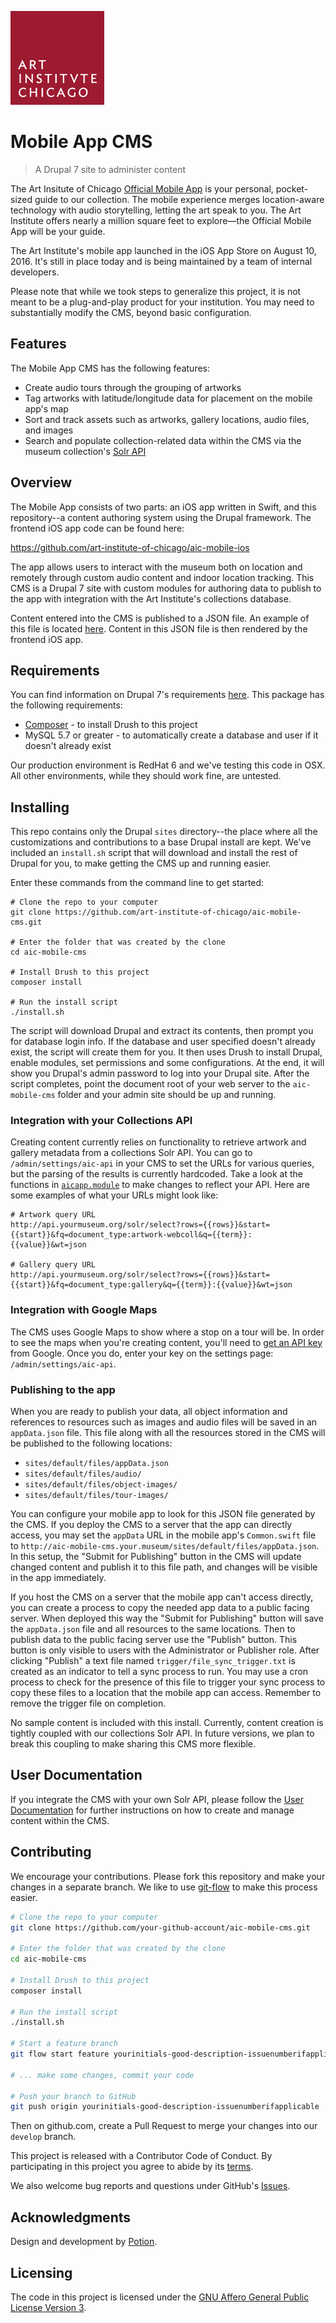 ![Art Institute of Chicago](https://raw.githubusercontent.com/Art-Institute-of-Chicago/template/master/aic-logo.gif)

# Mobile App CMS
> A Drupal 7 site to administer content

The Art Insitute of Chicago [Official Mobile App](http://extras.artic.edu/new-mobile/) is your personal,
pocket-sized guide to our collection. The mobile experience merges location-aware technology with audio
storytelling, letting the art speak to you. The Art Institute offers nearly a million square feet to
explore—the Official Mobile App will be your guide.

The Art Institute's mobile app launched in the iOS App Store on August 10, 2016. It's
still in place today and is being maintained by a team of internal developers.

Please note that while we took steps to generalize this project, it is not meant to be a plug-and-play 
product for your institution. You may need to substantially modify the CMS, beyond basic configuration. 


## Features

The Mobile App CMS has the following features:

* Create audio tours through the grouping of artworks
* Tag artworks with latitude/longitude data for placement on the mobile app's map
* Sort and track assets such as artworks, gallery locations, audio files, and images
* Search and populate collection-related data within the CMS via the museum collection's [Solr API](https://lucene.apache.org/solr/)


## Overview

The Mobile App consists of two parts: an iOS app written in Swift, and this repository--a content authoring
system using the Drupal framework. The frontend iOS app code can be found here:

https://github.com/art-institute-of-chicago/aic-mobile-ios

The app allows users to interact with the museum both on location and remotely through custom audio content
and indoor location tracking. This CMS is a Drupal 7 site with custom modules for authoring data to publish
to the app with integration with the Art Institute's collections database.

Content entered into the CMS is published to a JSON file. An example of this file is located [here](https://github.com/art-institute-of-chicago/aic-mobile-ios/blob/master/SampleData/appData.json). Content in this JSON file is then rendered by the frontend iOS app.


## Requirements

You can find information on Drupal 7's requirements [here](https://www.drupal.org/docs/7/system-requirements).
This package has the following requirements:

* [Composer](https://getcomposer.org/) - to install Drush to this project
* MySQL 5.7 or greater - to automatically create a database and user if it doesn't already exist

Our production environment is RedHat 6 and we've testing this code in OSX. All other environments, while they
should work fine, are untested. 


## Installing

This repo contains only the Drupal `sites` directory--the place where all the customizations and contributions
to a base Drupal install are kept. We've included an `install.sh` script that will download and
install the rest of Drupal for you, to make getting the CMS up and running easier.

Enter these commands from the command line to get started:

```shell
# Clone the repo to your computer
git clone https://github.com/art-institute-of-chicago/aic-mobile-cms.git

# Enter the folder that was created by the clone
cd aic-mobile-cms

# Install Drush to this project
composer install

# Run the install script
./install.sh
```

The script will download Drupal and extract its contents, then prompt you for database login info.
If the database and user specified doesn't already exist, the script will create them for you. It then
uses Drush to install Drupal, enable modules, set permissions and some configurations. At the end,
it will show you Drupal's admin password to log into your Drupal site. After the script completes, point the
document root of your web server to the `aic-mobile-cms` folder and your admin site should be up and
running.


### Integration with your Collections API

Creating content currently relies on functionality to retrieve artwork and gallery metadata from a
collections Solr API. You can go to `/admin/settings/aic-api` in your CMS to set the URLs for various
queries, but the parsing of the results is currently hardcoded. Take a look at the functions in
[`aicapp.module`](sites/all/modules/custom/aicapp/aicapp.module) to make changes to reflect your API.
Here are some examples of what your URLs might look like:

```
# Artwork query URL
http://api.yourmuseum.org/solr/select?rows={{rows}}&start={{start}}&fq=document_type:artwork-webcoll&q={{term}}:{{value}}&wt=json

# Gallery query URL
http://api.yourmuseum.org/solr/select?rows={{rows}}&start={{start}}&fq=document_type:gallery&q={{term}}:{{value}}&wt=json
```


### Integration with Google Maps

The CMS uses Google Maps to show where a stop on a tour will be. In order to see the maps when you're
creating content, you'll need to [get an API key](https://developers.google.com/maps/documentation/javascript/get-api-key)
from Google. Once you do, enter your key on the settings page: `/admin/settings/aic-api`.


### Publishing to the app

When you are ready to publish your data, all object information and references to resources such as images and audio files will be saved in an `appData.json` file. This file along with all the resources stored in the CMS will be published to the following locations:
 
* `sites/default/files/appData.json`
* `sites/default/files/audio/`
* `sites/default/files/object-images/`
* `sites/default/files/tour-images/`

You can configure your mobile app to look for this JSON file generated by the CMS. If you deploy the CMS to a server that the app can directly access, you may set the `appData` URL in the mobile app's `Common.swift` file to `http://aic-mobile-cms.your.museum/sites/default/files/appData.json`. In this setup, the "Submit for Publishing" button in the CMS will update changed content and publish it to this file path, and changes will be visible in the app immediately.

If you host the CMS on a server that the mobile app can't access directly, you can create a process to copy the needed app data to a public facing server. When deployed this way the "Submit for Publishing" button will save the `appData.json` file and all resources to the same locations. Then to publish data to the public facing server use the "Publish" button. This button is only visible to users with the Administrator or Publisher role. After clicking "Publish" a text file named `trigger/file_sync_trigger.txt` is created as an indicator to tell a sync process to run. You may use a cron process to check for the presence of this file to trigger your sync process to copy these files to a location that the mobile app can access. Remember to remove the trigger file on completion.

No sample content is included with this install. Currently, content creation is tightly coupled with our
collections Solr API. In future versions, we plan to break this coupling to make sharing this CMS more flexible.


## User Documentation

If you integrate the CMS with your own Solr API, please follow the [User Documentation](USER-DOCUMENTATION.md)
for further instructions on how to create and manage content within the CMS.


## Contributing

We encourage your contributions. Please fork this repository and make your changes in a separate branch.
We like to use [git-flow](https://github.com/nvie/gitflow) to make this process easier.

```bash
# Clone the repo to your computer
git clone https://github.com/your-github-account/aic-mobile-cms.git

# Enter the folder that was created by the clone
cd aic-mobile-cms

# Install Drush to this project
composer install

# Run the install script
./install.sh

# Start a feature branch
git flow start feature yourinitials-good-description-issuenumberifapplicable

# ... make some changes, commit your code

# Push your branch to GitHub
git push origin yourinitials-good-description-issuenumberifapplicable
```

Then on github.com, create a Pull Request to merge your changes into our
`develop` branch.

This project is released with a Contributor Code of Conduct. By participating in
this project you agree to abide by its [terms](CODE_OF_CONDUCT.md).

We also welcome bug reports and questions under GitHub's [Issues](issues).


## Acknowledgments

Design and development by [Potion](http://www.potiondesign.com/).


## Licensing

The code in this project is licensed under the [GNU Affero General Public
License Version 3](LICENSE).
